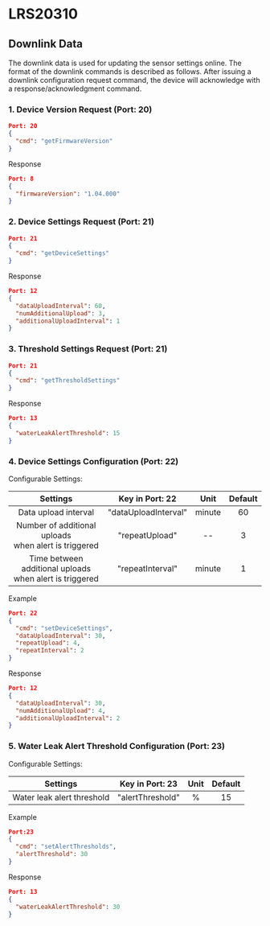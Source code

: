 ﻿# LRS20310

## Downlink Data

The downlink data is used for updating the sensor settings online. The format of the downlink commands is described as follows.  After issuing a downlink configuration request command, the device will acknowledge with a response/acknowledgment command.

### 1. Device Version Request (Port: 20)

```json
Port: 20
{
  "cmd": "getFirmwareVersion"
}
```

Response

```json
Port: 8
{
  "firmwareVersion": "1.04.000"
}
```

### 2. Device Settings Request (Port: 21)

```json
Port: 21
{
  "cmd": "getDeviceSettings"
}
```

Response

```json
Port: 12
{
  "dataUploadInterval": 60,
  "numAdditionalUpload": 3,
  "additionalUploadInterval": 1
}
```

### 3. Threshold Settings Request (Port: 21)

```json
Port: 21
{
  "cmd": "getThresholdSettings"
}
```

Response

```json
Port: 13
{
  "waterLeakAlertThreshold": 15
}
```

### 4. Device Settings Configuration (Port: 22)

Configurable Settings:

| Settings                                                    | Key in Port: 22      | Unit   | Default |
| :---------------------------------------------------------: | :------------------: | :----: | :-----: |
| Data upload interval                                        | "dataUploadInterval" | minute | 60      |
| Number of additional uploads<br/>when alert is triggered    | "repeatUpload"       | --     | 3       |
| Time between additional uploads<br/>when alert is triggered | "repeatInterval"     | minute | 1       |

Example

```json
Port: 22
{
  "cmd": "setDeviceSettings",
  "dataUploadInterval": 30,
  "repeatUpload": 4,
  "repeatInterval": 2
}
```

Response

```json
Port: 12
{
  "dataUploadInterval": 30,
  "numAdditionalUpload": 4,
  "additionalUploadInterval": 2
}
```

### 5. Water Leak Alert Threshold Configuration (Port: 23)

Configurable Settings:

| Settings                   | Key in Port: 23   | Unit | Default |
| :------------------------: | :---------------: | :--: | :-----: |
| Water leak alert threshold | "alertThreshold"  | %    | 15      |

Example

```json
Port:23
{
  "cmd": "setAlertThresholds",
  "alertThreshold": 30
}
```

Response

```json
Port: 13
{
  "waterLeakAlertThreshold": 30
}
```

